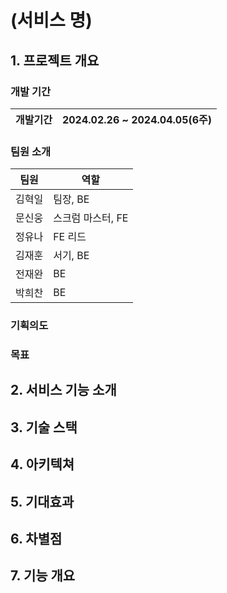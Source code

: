 # (서비스 명)

## 1. 프로젝트 개요

### 개발 기간

| 개발기간 | 2024.02.26 ~ 2024.04.05(6주)|
| --- | --- |

### 팀원 소개

| 팀원 | 역할 |
| --- | --- |
| 김혁일 | 팀장, BE  |
| 문신웅| 스크럼 마스터, FE |
| 정유나 | FE 리드 |
| 김재훈 | 서기, BE |
| 전재완 | BE |
| 박희찬 | BE |

### 기획의도

### 목표

## 2. 서비스 기능 소개

## 3. 기술 스택

## 4. 아키텍쳐

## 5. 기대효과

## 6. 차별점

## 7. 기능 개요
